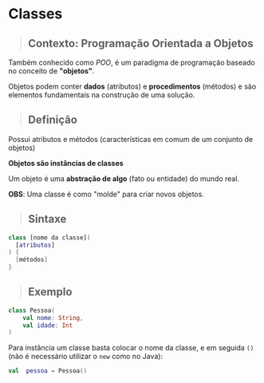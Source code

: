 # Classes

> ## **Contexto: Programação Orientada a Objetos**

Também conhecido como *POO*, é um paradigma de programação baseado no conceito de **"objetos"**.

Objetos podem conter **dados** (atributos) e **procedimentos** (métodos) e são elementos fundamentais na construção de uma solução.

> ## **Definição**

Possui atributos e métodos (características em comum de um conjunto de objetos)

**Objetos são instâncias de classes**

Um objeto é uma **abstração de algo** (fato ou entidade) do mundo real.

**OBS**: Uma classe é como "molde" para criar novos objetos.

> ## **Sintaxe**

```kotlin
class [nome da classe](
  [atributos]
) {
  [métodos]
}
```

> ## **Exemplo**

```kotlin
class Pessoa(
    val nome: String,
    val idade: Int
)
```

Para instância um classe basta colocar o nome da classe, e em seguida `()` (não é necessário utilizar o `new` como no Java):

```kotlin
val  pessoa = Pessoa()
```
